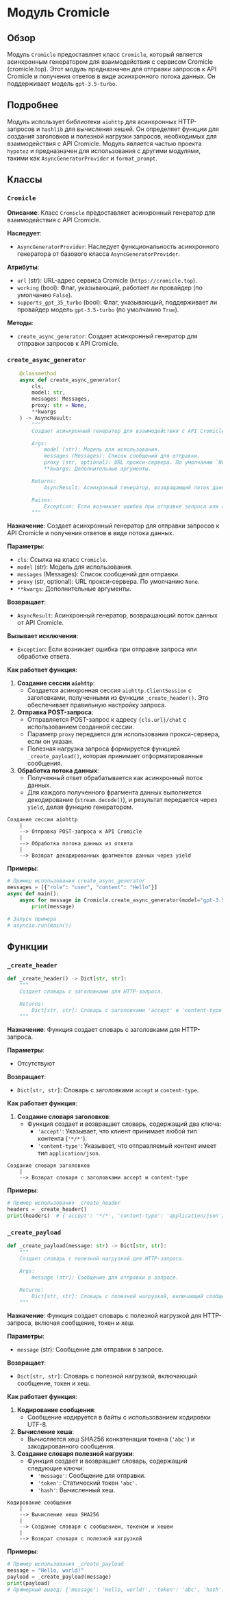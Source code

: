 # Модуль Cromicle

## Обзор

Модуль `Cromicle` предоставляет класс `Cromicle`, который является асинхронным генератором для взаимодействия с сервисом Cromicle (cromicle.top). Этот модуль предназначен для отправки запросов к API Cromicle и получения ответов в виде асинхронного потока данных. Он поддерживает модель `gpt-3.5-turbo`.

## Подробнее

Модуль использует библиотеки `aiohttp` для асинхронных HTTP-запросов и `hashlib` для вычисления хешей. Он определяет функции для создания заголовков и полезной нагрузки запросов, необходимых для взаимодействия с API Cromicle.
Модуль является частью проекта `hypotez` и предназначен для использования с другими модулями, такими как `AsyncGeneratorProvider` и `format_prompt`.

## Классы

### `Cromicle`

**Описание**: Класс `Cromicle` предоставляет асинхронный генератор для взаимодействия с API Cromicle.

**Наследует**:
- `AsyncGeneratorProvider`: Наследует функциональность асинхронного генератора от базового класса `AsyncGeneratorProvider`.

**Атрибуты**:
- `url` (str): URL-адрес сервиса Cromicle (`https://cromicle.top`).
- `working` (bool): Флаг, указывающий, работает ли провайдер (по умолчанию `False`).
- `supports_gpt_35_turbo` (bool): Флаг, указывающий, поддерживает ли провайдер модель `gpt-3.5-turbo` (по умолчанию `True`).

**Методы**:
- `create_async_generator`: Создает асинхронный генератор для отправки запросов к API Cromicle.

### `create_async_generator`

```python
    @classmethod
    async def create_async_generator(
        cls,
        model: str,
        messages: Messages,
        proxy: str = None,
        **kwargs
    ) -> AsyncResult:
        """
        Создает асинхронный генератор для взаимодействия с API Cromicle.

        Args:
            model (str): Модель для использования.
            messages (Messages): Список сообщений для отправки.
            proxy (str, optional): URL прокси-сервера. По умолчанию `None`.
            **kwargs: Дополнительные аргументы.

        Returns:
            AsyncResult: Асинхронный генератор, возвращающий поток данных от API Cromicle.

        Raises:
            Exception: Если возникает ошибка при отправке запроса или обработке ответа.
        """
```

**Назначение**: Создает асинхронный генератор для отправки запросов к API Cromicle и получения ответов в виде потока данных.

**Параметры**:
- `cls`: Ссылка на класс `Cromicle`.
- `model` (str): Модель для использования.
- `messages` (Messages): Список сообщений для отправки.
- `proxy` (str, optional): URL прокси-сервера. По умолчанию `None`.
- `**kwargs`: Дополнительные аргументы.

**Возвращает**:
- `AsyncResult`: Асинхронный генератор, возвращающий поток данных от API Cromicle.

**Вызывает исключения**:
- `Exception`: Если возникает ошибка при отправке запроса или обработке ответа.

**Как работает функция**:

1. **Создание сессии `aiohttp`**:
   - Создается асинхронная сессия `aiohttp.ClientSession` с заголовками, полученными из функции `_create_header()`. Это обеспечивает правильную настройку запроса.
2. **Отправка POST-запроса**:
   - Отправляется POST-запрос к адресу `{cls.url}/chat` с использованием созданной сессии.
   - Параметр `proxy` передается для использования прокси-сервера, если он указан.
   - Полезная нагрузка запроса формируется функцией `_create_payload()`, которая принимает отформатированные сообщения.
3. **Обработка потока данных**:
   - Полученный ответ обрабатывается как асинхронный поток данных.
   - Для каждого полученного фрагмента данных выполняется декодирование (`stream.decode()`), и результат передается через `yield`, делая функцию генератором.

```text
Создание сессии aiohttp
    |
    --> Отправка POST-запроса к API Cromicle
    |
    --> Обработка потока данных из ответа
    |
    --> Возврат декодированных фрагментов данных через yield
```

**Примеры**:

```python
# Пример использования create_async_generator
messages = [{"role": "user", "content": "Hello"}]
async def main():
    async for message in Cromicle.create_async_generator(model="gpt-3.5-turbo", messages=messages):
        print(message)

# Запуск примера
# asyncio.run(main())
```

## Функции

### `_create_header`

```python
def _create_header() -> Dict[str, str]:
    """
    Создает словарь с заголовками для HTTP-запроса.

    Returns:
        Dict[str, str]: Словарь с заголовками 'accept' и 'content-type'.
    """
```

**Назначение**: Функция создает словарь с заголовками для HTTP-запроса.

**Параметры**:
- Отсутствуют

**Возвращает**:
- `Dict[str, str]`: Словарь с заголовками `accept` и `content-type`.

**Как работает функция**:
1. **Создание словаря заголовков**:
   - Функция создает и возвращает словарь, содержащий два ключа:
     - `'accept'`: Указывает, что клиент принимает любой тип контента (`'*/*'`).
     - `'content-type'`: Указывает, что отправляемый контент имеет тип `application/json`.

```text
Создание словаря заголовков
    |
    --> Возврат словаря с заголовками accept и content-type
```

**Примеры**:

```python
# Пример использования _create_header
headers = _create_header()
print(headers)  # {'accept': '*/*', 'content-type': 'application/json'}
```

### `_create_payload`

```python
def _create_payload(message: str) -> Dict[str, str]:
    """
    Создает словарь с полезной нагрузкой для HTTP-запроса.

    Args:
        message (str): Сообщение для отправки в запросе.

    Returns:
        Dict[str, str]: Словарь с полезной нагрузкой, включающий сообщение, токен и хеш.
    """
```

**Назначение**: Функция создает словарь с полезной нагрузкой для HTTP-запроса, включая сообщение, токен и хеш.

**Параметры**:
- `message` (str): Сообщение для отправки в запросе.

**Возвращает**:
- `Dict[str, str]`: Словарь с полезной нагрузкой, включающий сообщение, токен и хеш.

**Как работает функция**:
1. **Кодирование сообщения**:
   - Сообщение кодируется в байты с использованием кодировки UTF-8.
2. **Вычисление хеша**:
   - Вычисляется хеш SHA256 конкатенации токена (`'abc'`) и закодированного сообщения.
3. **Создание словаря полезной нагрузки**:
   - Функция создает и возвращает словарь, содержащий следующие ключи:
     - `'message'`: Сообщение для отправки.
     - `'token'`: Статический токен `'abc'`.
     - `'hash'`: Вычисленный хеш.

```text
Кодирование сообщения
    |
    --> Вычисление хеша SHA256
    |
    --> Создание словаря с сообщением, токеном и хешем
    |
    --> Возврат словаря с полезной нагрузкой
```

**Примеры**:

```python
# Пример использования _create_payload
message = "Hello, world!"
payload = _create_payload(message)
print(payload)
# Примерный вывод: {'message': 'Hello, world!', 'token': 'abc', 'hash': '...'}